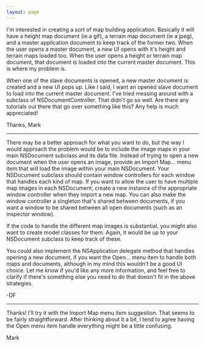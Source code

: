 ```yaml
---
layout: page
---
```




I'm interested in creating a sort of map building application.  Basically it will have a height map document (ie a gif), a terrain map document (ie a jpeg), and a master application document to keep track of the former two.  When the user opens a master document, a new UI opens with it's height and terrain maps loaded too.  When the user opens a height or terrain map document, that document is loaded into the current master document.  This is where my problem is.

When one of the slave documents is opened, a new master document is created and a new UI pops up.  Like I said, I want an opened slave document to load into the current master document.  I've tried messing around with a subclass of NSDocumentController.  That didn't go so well.  Are there any tutorials out there that go over something like this?  Any help is much appreciated!

Thanks,
Mark

----

There may be a better approach for what you want to do, but the way I would approach the problem would be to include the image maps in your main NSDocument subclass and its data file. Instead of trying to open a new document when the user opens an image, provide an Import Map... menu item that will load the image within your main NSDocument.  Your NSDocument subclass should contain window controllers for each window that handles each kind of map. If you want to allow the user to have multiple map images in each NSDocument, create a new instance of the appropriate window controller when they import a new map. You can also make the window controller a singleton that's shared between documents, if you want a window to be shared between all open documents (such as an inspector window).

If the code to handle the different map images is substantial, you might also want to create model classes for them. Again, it would be up to your NSDocument subclass to keep track of these.

You could also implement the NSApplication delegate method that handles opening a new document, if you want the Open... menu item to handle both maps and documents, although in my mind this wouldn't be a good UI choice. Let me know if you'd like any more information, and feel free to clarify if there's something else you need to do that doesn't fit in the above strategies.

-DF

----

Thanks!  I'll try it with the Import Map menu item suggestion.  That seems to be fairly straightforward.  After thinking about it a bit, I tend to agree having the Open menu item handle everything might be a little confusing.

Mark
